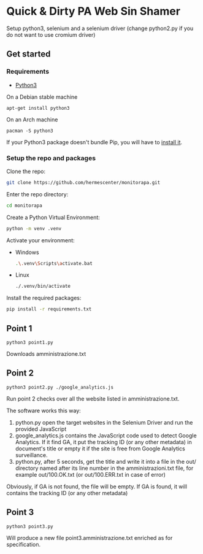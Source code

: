 # Quick & Dirty PA Web Sin Shamer

Setup python3, selenium and a selenium driver (change python2.py
if you do not want to use cromium driver)

## Get started

### Requirements

- [Python3](https://www.python.org)

On a Debian stable machine
```
apt-get install python3
```
On an Arch machine
```
pacman -S python3
```

If your Python3 package doesn't bundle Pip, you will have to [install it](https://pip.pypa.io/en/stable/installation/).

### Setup the repo and packages

Clone the repo:
```bash
git clone https://github.com/hermescenter/monitorapa.git
```
Enter the repo directory:
```bash
cd monitorapa
```
Create a Python Virtual Environment:
```bash
python -m venv .venv
```
Activate your environment:
- Windows
  ```bash
  .\.venv\Scripts\activate.bat
  ```
- Linux
  ```bash
  ./.venv/bin/activate
  ```

Install the required packages:
```bash
pip install -r requirements.txt
```

## Point 1

```
python3 point1.py
```
Downloads amministrazione.txt

## Point 2

```
python3 point2.py ./google_analytics.js
```
Run point 2 checks over all the website listed in amministrazione.txt.

The software works this way:

1. python.py open the target websites in the Selenium Driver
   and run the provided JavaScript
2. google_analytics.js contains the JavaScript code used to detect
   Google Analytics. If it find GA, it put the tracking ID (or any
   other metadata) in document's title or empty it if the site is
   free from Google Analytics surveillance.
3. python.py, after 5 seconds, get the title and write it into a file
   in the out/ directory named after its line number in the
   amministrazioni.txt file, for example out/100.OK.txt
   (or out/100.ERR.txt in case of error)

Obviously, if GA is not found, the file will be empty.
If GA is found, it will contains the tracking ID (or any other metadata)

## Point 3
```
python3 point3.py
```

Will produce a new file point3.amministrazione.txt enriched as for specification.
